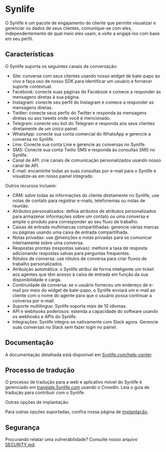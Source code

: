 <h1>Synlife</h1>
<p>O Synlife é um pacote de engajamento do cliente que permite visualizar e gerenciar os dados de seus clientes, comunique-se com eles, independentemente de qual meio eles usam, e volte a engajá-los com base em seu perfil.</p>

<h2>Características</h2>
<p>O Synlife suporta os seguintes canais de conversação:</p>

<ul>
  <li>Site: converse com seus clientes usando nosso widget de bate-papo ao vivo e faça uso de nosso SDK para identificar um usuário e fornecer suporte contextual.</li>
  <li>Facebook: conecte suas páginas do Facebook e comece a responder às mensagens diretas à sua página.</li>
  <li>Instagram: conecte seu perfil do Instagram e comece a responder as mensagens diretas.</li>
  <li>Twitter: conecte seus perfis do Twitter e responda às mensagens diretas ou aos tweets onde você é mencionado.</li>
  <li>Telegram: conecte seu bot do Telegram e responda aos seus clientes diretamente de um único painel.</li>
  <li>WhatsApp: conecte sua conta comercial do WhatsApp e gerencie a conversa no Synlife.</li>
  <li>Line: Conecte sua conta Line e gerencie as conversas no Synlife.</li>
  <li>SMS: Conecte sua conta Twilio SMS e responda às consultas SMS no Synlife.</li>
  <li>Canal de API: crie canais de comunicação personalizados usando nosso canal de API.</li>
  <li>E-mail: encaminhe todas as suas consultas por e-mail para o Synlife e visualize-as em nosso painel integrado.</li>
</ul>

<p>Outros recursos incluem:</p>

<ul>
  <li>CRM: salve todas as informações do cliente diretamente no Synlife, use notas de contato para registrar e-mails, telefonemas ou notas de reunião.</li>
  <li>Atributos personalizados: defina atributos de atributos personalizados para armazenar informações sobre um contato ou uma conversa e amplie o produto para corresponder ao seu fluxo de trabalho.</li>
  <li>Caixas de entrada multimarcas compartilhadas: gerencie várias marcas ou páginas usando uma caixa de entrada compartilhada.</li>
  <li>Notas privadas: use @menções e notas privadas para se comunicar internamente sobre uma conversa.</li>
  <li>Respostas prontas (respostas salvas): melhore a taxa de resposta adicionando respostas salvas para perguntas frequentes.</li>
  <li>Rótulos de conversa: use rótulos de conversa para criar fluxos de trabalho personalizados.</li>
  <li>Atribuição automática: o Synlife atribui de forma inteligente um ticket aos agentes que têm acesso à caixa de entrada em função da sua disponibilidade e carga.</li>
  <li>Continuidade da conversa: se o usuário forneceu um endereço de e-mail por meio do widget de bate-papo, o Synlife enviará um e-mail ao cliente com o nome do agente para que o usuário possa continuar a conversa por e-mail.</li>
  <li>Suporte multilíngue: Synlife suporta mais de 10 idiomas.</li>
  <li>API e webhooks poderosos: estenda a capacidade do software usando os webhooks e APIs do Synlife.</li>
  <li>Integrações: Synlife integra-se nativamente com Slack agora. Gerencie suas conversas no Slack sem fazer login no painel.</li>
</ul>

<h2>Documentação</h2>
<p>A documentação detalhada está disponível em <a href="https://synlife.com/help-center">Synlife.com/help-center</a>.</p>

<h2>Processo de tradução</h2>
<p>O processo de tradução para a web e aplicativo móvel do Synlife é gerenciado em <a href="https://translate.synlife.com">translate.Synlife.com</a> usando o Crowdin. Leia o guia de tradução para contribuir com o Synlife.</p>

<p>Outras opções de implantação:</p>
<p>Para outras opções suportadas, confira nossa página de <a href="#">implantação</a>.</p>

<h2>Segurança</h2>
<p>Procurando relatar uma vulnerabilidade? Consulte nosso arquivo <a href="#">SECURITY.md</a>.</p>
